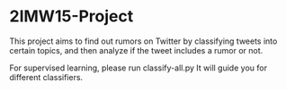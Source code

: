 # 2IMW15-Project
This project aims to find out rumors on Twitter by classifying tweets into certain topics, and then analyze if the tweet includes a rumor or not.

For supervised learning, please run classify-all.py
It will guide you for different classifiers.
